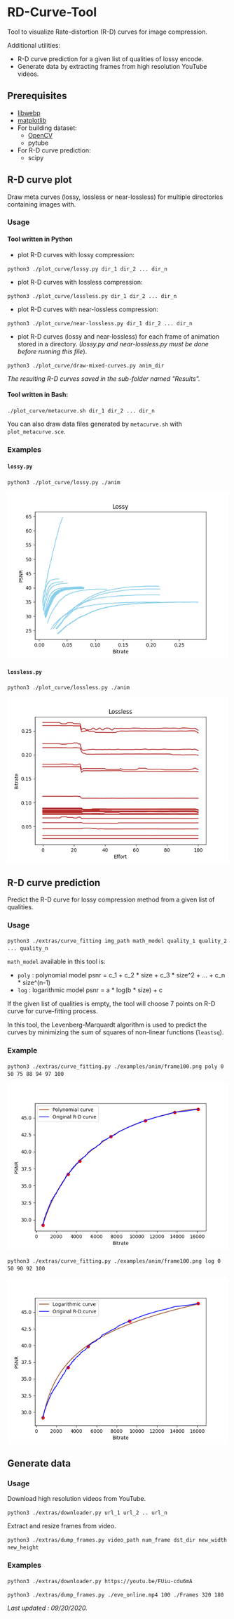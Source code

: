 # RD-Curve-Tool

Tool to visualize Rate-distortion (R-D) curves for image compression.

Additional utilities:
- R-D curve prediction for a given list of qualities of lossy encode.
- Generate data by extracting frames from high resolution YouTube videos.

## Prerequisites
- [libwebp](https://github.com/webmproject/libwebp)
- [matplotlib](https://matplotlib.org/users/installing.html)
- For building dataset:
    - [OpenCV](https://opencv.org)
    - pytube
- For R-D curve prediction:
    - scipy

## R-D curve plot

Draw meta curves (lossy, lossless or near-lossless) for multiple directories containing images with.

### Usage

#### Tool written in Python

- plot R-D curves with lossy compression:

`python3 ./plot_curve/lossy.py dir_1 dir_2 ... dir_n`

- plot R-D curves with lossless compression:

`python3 ./plot_curve/lossless.py dir_1 dir_2 ... dir_n`

- plot R-D curves with near-lossless compression:

`python3 ./plot_curve/near-lossless.py dir_1 dir_2 ... dir_n`

- plot R-D curves (lossy and near-lossless) for each frame of animation stored in a directory.
(*lossy.py and near-lossless.py must be done before running this file*).

`python3 ./plot_curve/draw-mixed-curves.py anim_dir`

*The resulting R-D curves saved in the sub-folder named "Results".* 

#### Tool written in Bash:

`./plot_curve/metacurve.sh dir_1 dir_2 ... dir_n`

You can also draw data files generated by `metacurve.sh` with `plot_metacurve.sce`.

### Examples

#### `lossy.py`

`python3 ./plot_curve/lossy.py ./anim`

![Lossy example](/examples/lossy.png)

#### `lossless.py`

`python3 ./plot_curve/lossless.py ./anim`

![Lossless example](/examples/lossless.png)

## R-D curve prediction

Predict the R-D curve for lossy compression method from a given list of qualities. 

### Usage

`python3 ./extras/curve_fitting img_path math_model quality_1 quality_2 ... quality_n`

`math_model` available in this tool is:
- `poly` : polynomial model psnr = c_1 + c_2 * size + c_3 * size^2 + ... + c_n * size^(n-1)
- `log` : logarithmic model psnr = a * log(b * size) + c

If the given list of qualities is empty, the tool will choose 7 points on R-D curve for curve-fitting process.

In this tool, the Levenberg-Marquardt algorithm is used to predict the curves by minimizing the sum of squares of non-linear functions (`leastsq`).

### Example

`python3 ./extras/curve_fitting.py ./examples/anim/frame100.png poly 0 50 75 88 94 97 100`

![Poly model example](/examples/frame100curve_fit.png)

`python3 ./extras/curve_fitting.py ./examples/anim/frame100.png log 0 50 90 92 100`

![log model example](/examples/frame100curve_fit_log.png)
## Generate data

### Usage

Download high resolution videos from YouTube.

`python3 ./extras/downloader.py url_1 url_2 .. url_n`

Extract and resize frames from video.

`python3 ./extras/dump_frames.py video_path num_frame dst_dir new_width new_height`

### Examples

`python3 ./extras/downloader.py https://youtu.be/FUiu-cdu6mA`

`python3 ./extras/dump_frames.py ./eve_online.mp4 100 ./Frames 320 180`


*Last updated : 09/20/2020.*